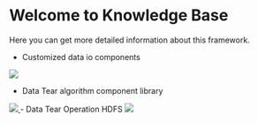 # Welcome to Knowledge Base
Here you can get more detailed information about this framework.
- Customized data io components
<a href="https://github.com/BeardedManZhao/dataTear/blob/main/KnowledgeDocument/Customized%20data%20io%20components.md">
 <img src = "https://user-images.githubusercontent.com/113756063/193392573-b0a61286-b224-4216-b8cc-7e923b923e0f.png"/>
</a>

- Data Tear algorithm component library
<a href="https://github.com/BeardedManZhao/dataTear/blob/main/KnowledgeDocument/Data%20Tear%20algorithm%20component%20library.md">
 <img src = "https://user-images.githubusercontent.com/113756063/193436922-694dc663-3c02-4b15-8634-bd3552101468.png"/>
</a>
- Data Tear Operation HDFS
<a href="https://github.com/BeardedManZhao/dataTear/blob/main/KnowledgeDocument/Data%20Tear%20Operation%20HDFS.md">
 <img src = "https://user-images.githubusercontent.com/113756063/193498197-f3bcb71b-ac2c-4d1e-90c7-c7023fdbeb20.png"/>
</a>
